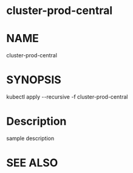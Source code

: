 cluster-prod-central
==================================================

# NAME

  cluster-prod-central

# SYNOPSIS

  kubectl apply --recursive -f cluster-prod-central

# Description

sample description

# SEE ALSO

